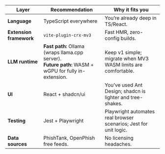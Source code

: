 | Layer                   | Recommendation                                                                                          | Why it fits **you**                                               |
| ----------------------- | ------------------------------------------------------------------------------------------------------- | ----------------------------------------------------------------- |
| **Language**            | TypeScript everywhere                                                                                   | You’re already deep in TS/React.                                  |
| **Extension framework** | `vite-plugin-crx-mv3`                                                                                   | Fast HMR, zero-config builds.                                     |
| **LLM runtime**         | **Fast path:** Ollama (wraps llama.cpp server).<br>**Future path:** WASM + wGPU for fully in-extension. | Keep v1 simple; migrate when MV3 WASM limits are comfortable.     |
| **UI**                  | React + shadcn/ui                                                                                       | You’ve used Ant Design; shadcn is lighter and tree-shakes.        |
| **Testing**             | Jest + Playwright                                                                                       | Playwright automates real browser scenarios; Jest for unit logic. |
| **Data sources**        | PhishTank, OpenPhish free feeds.                                                                        | No licensing headaches.                                           |
